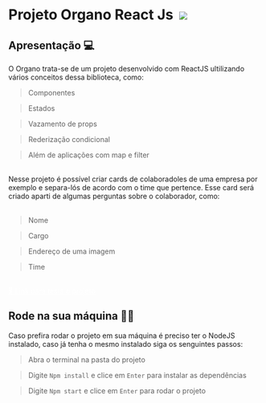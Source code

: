 # Projeto Organo React Js <img style=" margin-left: .3rem;" src="https://icongr.am/devicon/react-original.svg?size=25&color=currentColor"/>

## Apresentação 💻
O Organo trata-se de um projeto desenvolvido com ReactJS ultilizando vários conceitos dessa biblioteca, como:
> Componentes

> Estados

> Vazamento de props

> Rederização condicional

> Além de aplicações com map e filter

<br>
Nesse projeto é possível criar cards de colaboradoles de uma empresa por exemplo e separa-lós de acordo com o time que pertence. Esse card será criado aparti de algumas perguntas sobre o colaborador, como:
<br>
<br>

> Nome

> Cargo

> Endereço de uma imagem

> Time

<br>

<a style="color: #ffffff; cursor: pointer;" href="https://organo-reactjs-snowy.vercel.app/">
💎
Link para testa o projeto 
</a>

<br>

## Rode na sua máquina 👨‍💻
Caso prefira rodar o projeto em sua máquina é preciso ter o NodeJS instalado, caso já tenha o mesmo instalado siga os senguintes passos:

> Abra o terminal na pasta do projeto

> Digite `Npm install` e  clice em `Enter` para instalar as dependências

> Digite `Npm start` e clice em `Enter` para rodar o projeto
